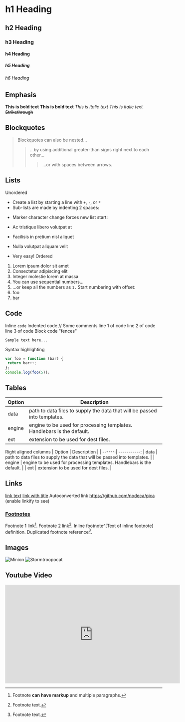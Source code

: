 # h1 Heading
## h2 Heading
### h3 Heading
#### h4 Heading
##### h5 Heading
###### h6 Heading
## Emphasis
**This is bold text**
__This is bold text__
*This is italic text*
_This is italic text_
~~Strikethrough~~
## Blockquotes
> Blockquotes can also be nested...
>> ...by using additional greater-than signs right next to each other...
> > > ...or with spaces between arrows.
## Lists
Unordered
+ Create a list by starting a line with `+`, `-`, or `*`
+ Sub-lists are made by indenting 2 spaces:
 - Marker character change forces new list start:
 * Ac tristique libero volutpat at
 + Facilisis in pretium nisl aliquet
 - Nulla volutpat aliquam velit
+ Very easy!
Ordered
1. Lorem ipsum dolor sit amet
2. Consectetur adipiscing elit
3. Integer molestie lorem at massa
1. You can use sequential numbers...
1. ...or keep all the numbers as `1.`
Start numbering with offset:
57. foo
1. bar
## Code
Inline `code`
Indented code
 // Some comments
 line 1 of code
 line 2 of code
 line 3 of code
Block code "fences"
```
Sample text here...
```
Syntax highlighting
``` js
var foo = function (bar) {
 return bar++;
};
console.log(foo(5));
```
## Tables
| Option | Description |
| ------ | ----------- |
| data | path to data files to supply the data that will be passed into templates. |
| engine | engine to be used for processing templates. Handlebars is the default. |
| ext | extension to be used for dest files. |
Right aligned columns
| Option | Description |
| ------:| -----------:
| data | path to data files to supply the data that will be passed into templates. |
| engine | engine to be used for processing templates. Handlebars is the default. |
| ext | extension to be used for dest files. |
## Links
[link text](http://dev.nodeca.com)
[link with title](http://nodeca.github.io/pica/demo/ "title text!")
Autoconverted link https://github.com/nodeca/pica (enable linkify to see)
### [Footnotes](https://github.com/markdown-it/markdown-it-footnote)
Footnote 1 link[^first].
Footnote 2 link[^second].
Inline footnote^[Text of inline footnote] definition.
Duplicated footnote reference[^second].
[^first]: Footnote **can have markup**
 and multiple paragraphs.
[^second]: Footnote text.
## Images
![Minion](https://octodex.github.com/images/minion.png)
![Stormtroopocat](https://octodex.github.com/images/stormtroopocat.jpg "The 
Stormtroopocat")
## Youtube Video
<iframe width="560" height="315"
src="https://www.youtube.com/embed/STeofHExMrc" title="YouTube video 
player" frameborder="0" allow="accelerometer; autoplay; clipboard-write;
encrypted-media; gyroscope; picture-in-picture" allowfullscreen></iframe>
